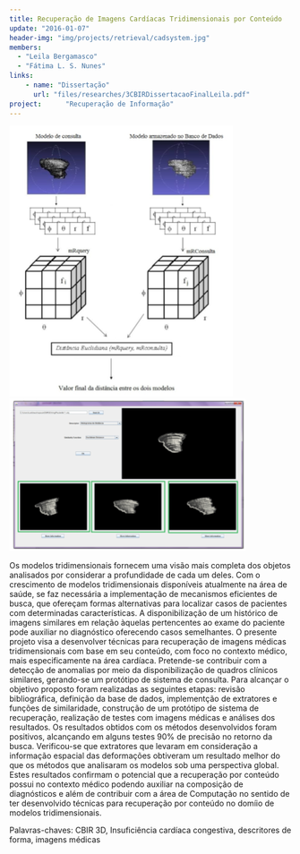 ```yaml
---
title: Recuperação de Imagens Cardíacas Tridimensionais por Conteúdo
update: "2016-01-07"
header-img: "img/projects/retrieval/cadsystem.jpg"
members:
  - "Leila Bergamasco"
  - "Fátima L. S. Nunes"
links:
    - name: "Dissertação"
      url: "files/researches/3CBIRDissertacaoFinalLeila.pdf"
project:      "Recuperação de Informação"
---
```

![i1](./img/projects/retrieval/3dhtd.PNG) ![i2](./img/projects/retrieval/prototipo1.PNG)


Os modelos tridimensionais fornecem uma visão mais completa dos objetos analisados por considerar a profundidade de cada um deles. Com o crescimento de modelos tridimensionais disponíveis atualmente na área de saúde, se faz necessária a implementação de mecanismos eficientes de busca, que ofereçam formas alternativas para localizar casos de pacientes com determinadas características. A disponibilização de um histórico de imagens similares em relação àquelas pertencentes ao exame do paciente pode auxiliar no diagnóstico oferecendo casos semelhantes. O presente projeto visa a desenvolver técnicas para recuperação de imagens médicas tridimensionais com base em seu
conteúdo, com foco no contexto médico, mais especificamente na área cardíaca.
Pretende-se contribuir com a detecção de anomalias por meio da disponibilização de quadros clínicos similares, gerando-se um protótipo de sistema de consulta. Para alcançar o objetivo proposto foram realizadas as seguintes etapas: revisão bibliográfica, definição da base de dados, implementção de extratores e funções de similaridade,
construção de um protótipo de sistema de recuperação, realização de testes com imagens médicas e análises dos resultados. Os resultados obtidos com os métodos desenvolvidos foram positivos, alcançando em alguns testes 90% de precisão no retorno da busca. Verificou-se que extratores que levaram em consideração a informação espacial das deformações obtiveram um resultado melhor do que os métodos que analisaram os modelos sob uma perspectiva global. Estes resultados confirmam o potencial que a recuperação por conteúdo possui no contexto médico podendo auxiliar na composição de diagnósticos e além de contribuir com a área de Computação no sentido de ter desenvolvido técnicas para recuperação por conteúdo no domíio de modelos tridimensionais.

Palavras-chaves: CBIR 3D, Insuficiência cardíaca congestiva, descritores de forma, imagens médicas
